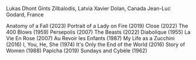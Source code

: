 Lukas Dhont
Gints Zilbalodis, Latvia
Xavier Dolan, Canada
Jean-Luc Godard, France

Anatomy of a Fall (2023)
Portrait of a Lady on Fire (2019)
Close (2022)
The 400 Blows (1959)
Persepolis (2007)
The Beasts (2022)
Diabolique (1955)
La Vie En Rose (2007)
Au Revoir les Enfants (1987)
My Life as a Zucchini (2016)
I, You, He, She (1974)
It's Only the End of the World (2016)
Story of Women (1988)
Papicha (2019)
Sundays and Cybèle (1962)
